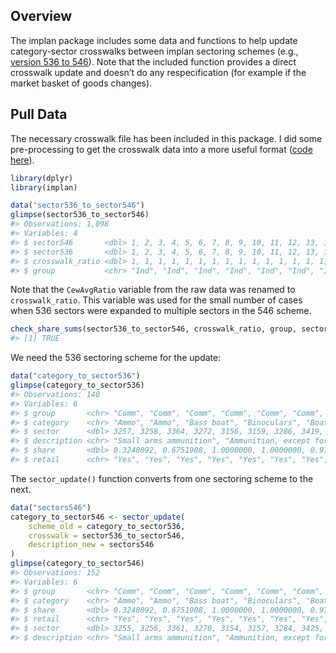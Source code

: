 
<!-- sector-update.md is generated from sector-update.Rmd. Please edit that file -->

## Overview

The implan package includes some data and functions to help update
category-sector crosswalks between implan sectoring schemes (e.g.,
[version 536
to 546](https://implanhelp.zendesk.com/hc/en-us/articles/360034896614-546-Industries-Conversions-Bridges-Construction-2018-Data)).
Note that the included function provides a direct crosswalk update and
doesn’t do any respecification (for example if the market basket of
goods changes).

## Pull Data

The necessary crosswalk file has been included in this package. I did
some pre-processing to get the crosswalk data into a more useful format
([code
here](https://github.com/southwick-associates/implan/blob/master/data-raw/sector536_to_sector546.R)).

``` r
library(dplyr)
library(implan)

data("sector536_to_sector546")
glimpse(sector536_to_sector546)
#> Observations: 1,098
#> Variables: 4
#> $ sector546       <dbl> 1, 2, 3, 4, 5, 6, 7, 8, 9, 10, 11, 12, 13, 14, 15, ...
#> $ sector536       <dbl> 1, 2, 3, 4, 5, 6, 7, 8, 9, 10, 11, 12, 13, 14, 15, ...
#> $ crosswalk_ratio <dbl> 1, 1, 1, 1, 1, 1, 1, 1, 1, 1, 1, 1, 1, 1, 1, 1, 1, ...
#> $ group           <chr> "Ind", "Ind", "Ind", "Ind", "Ind", "Ind", "Ind", "I...
```

Note that the `CewAvgRatio` variable from the raw data was renamed to
`crosswalk_ratio`. This variable was used for the small number of cases
when 536 sectors were expanded to multiple sectors in the 546 scheme.

``` r
check_share_sums(sector536_to_sector546, crosswalk_ratio, group, sector536)
#> [1] TRUE
```

We need the 536 sectoring scheme for the update:

``` r
data("category_to_sector536")
glimpse(category_to_sector536)
#> Observations: 140
#> Variables: 6
#> $ group       <chr> "Comm", "Comm", "Comm", "Comm", "Comm", "Comm", "Comm",...
#> $ category    <chr> "Ammo", "Ammo", "Bass boat", "Binoculars", "Boat fuel",...
#> $ sector      <dbl> 3257, 3258, 3364, 3272, 3156, 3159, 3286, 3419, 3418, 3...
#> $ description <chr> "Small arms ammunition", "Ammunition, except for small ...
#> $ share       <dbl> 0.3248092, 0.6751908, 1.0000000, 1.0000000, 0.9770000, ...
#> $ retail      <chr> "Yes", "Yes", "Yes", "Yes", "Yes", "Yes", "Yes", "Yes",...
```

The `sector_update()` function converts from one sectoring scheme to the
next.

``` r
data("sectors546")
category_to_sector546 <- sector_update(
    scheme_old = category_to_sector536, 
    crosswalk = sector536_to_sector546, 
    description_new = sectors546
)
glimpse(category_to_sector546)
#> Observations: 152
#> Variables: 6
#> $ group       <chr> "Comm", "Comm", "Comm", "Comm", "Comm", "Comm", "Comm",...
#> $ category    <chr> "Ammo", "Ammo", "Bass boat", "Binoculars", "Boat fuel",...
#> $ share       <dbl> 0.3248092, 0.6751908, 1.0000000, 1.0000000, 0.9770000, ...
#> $ retail      <chr> "Yes", "Yes", "Yes", "Yes", "Yes", "Yes", "Yes", "Yes",...
#> $ sector      <dbl> 3255, 3256, 3361, 3270, 3154, 3157, 3284, 3425, 3424, 3...
#> $ description <chr> "Small arms ammunition", "Ammunition, except for small ...
```
